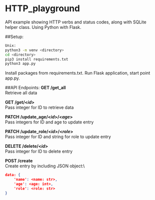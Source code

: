 # HTTP_playground
API example showing HTTP verbs and status codes, along with SQLite helper class. Using Python with Flask.

##Setup:
```bash
Unix:
python3 -m venv <directory>
cd <directory>
pip3 install requirements.txt
python3 app.py
```
Install packages from requirements.txt. Run Flask application,
start point app.py.

##API Endpoints:
**GET /get_all**
\
Retrieve all data

**GET /get/<*id*>**
\
Pass integer for ID to retrieve data


**PATCH /update_age/<*id*>/<*age*>**
\
Pass integers for ID and age to update entry


**PATCH /update_role/<*id*>/<*role*>**
\
Pass integer for ID and string for role to update entry



**DELETE /delete/<*id*>**
\
Pass integer for ID to delete entry



**POST /create**
\
Create entry by including JSON object:\
```JSON
data: {
    'name': <name: str>,
    'age': <age: int>,
    'role': <role: str>
}
```
